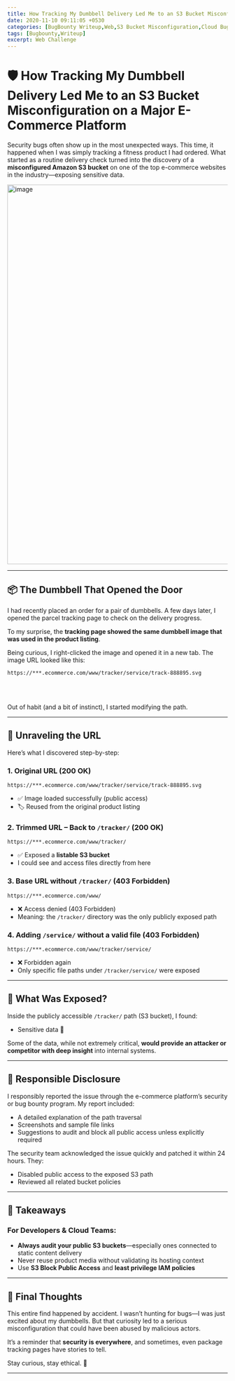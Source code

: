 ```yaml
---
title: How Tracking My Dumbbell Delivery Led Me to an S3 Bucket Misconfiguration on a Major E-Commerce Platform
date: 2020-11-10 09:11:05 +0530
categories: [BugBounty Writeup,Web,S3 Bucket Misconfiguration,Cloud Bugs]
tags: [Bugbounty,Writeup]
excerpt: Web Challenge
---
```


# 🛡️ How Tracking My Dumbbell Delivery Led Me to an S3 Bucket Misconfiguration on a Major E-Commerce Platform

Security bugs often show up in the most unexpected ways. This time, it happened when I was simply tracking a fitness product I had ordered. What started as a routine delivery check turned into the discovery of a **misconfigured Amazon S3 bucket** on one of the top e-commerce websites in the industry—exposing sensitive data.


<img width="694" height="865" alt="image" src="https://github.com/user-attachments/assets/e14e4cfb-c19a-42df-aed3-419bb80d5df7" />

---

## 📦 The Dumbbell That Opened the Door

I had recently placed an order for a pair of dumbbells. A few days later, I opened the parcel tracking page to check on the delivery progress.

To my surprise, the **tracking page showed the same dumbbell image that was used in the product listing**.

Being curious, I right-clicked the image and opened it in a new tab. The image URL looked like this:

  ```
  https://***.ecommerce.com/www/tracker/service/track-888895.svg
  ```
<br><br>

Out of habit (and a bit of instinct), I started modifying the path.

---

## 🧵 Unraveling the URL

Here’s what I discovered step-by-step:

### 1. **Original URL (200 OK)**  
```
https://***.ecommerce.com/www/tracker/service/track-888895.svg
```

- ✅ Image loaded successfully (public access)
- 🏷️ Reused from the original product listing

### 2. **Trimmed URL – Back to `/tracker/` (200 OK)**  
```
https://***.ecommerce.com/www/tracker/
```

- ✅ Exposed a **listable S3 bucket**
- I could see and access files directly from here

### 3. **Base URL without `/tracker/` (403 Forbidden)**  
```
https://***.ecommerce.com/www/
```

- ❌ Access denied (403 Forbidden)
- Meaning: the `/tracker/` directory was the only publicly exposed path

### 4. **Adding `/service/` without a valid file (403 Forbidden)**  
```
https://***.ecommerce.com/www/tracker/service/
```

- ❌ Forbidden again
- Only specific file paths under `/tracker/service/` were exposed

---

## 🔐 What Was Exposed?

Inside the publicly accessible `/tracker/` path (S3 bucket), I found:

- Sensitive data 🤫

Some of the data, while not extremely critical, **would provide an attacker or competitor with deep insight** into internal systems.

---

## 📢 Responsible Disclosure

I responsibly reported the issue through the e-commerce platform’s security or bug bounty program. My report included:

- A detailed explanation of the path traversal  
- Screenshots and sample file links  
- Suggestions to audit and block all public access unless explicitly required

The security team acknowledged the issue quickly and patched it within 24 hours. They:

- Disabled public access to the exposed S3 path  
- Reviewed all related bucket policies  

---

## 🧠 Takeaways

### For Developers & Cloud Teams:
- **Always audit your public S3 buckets**—especially ones connected to static content delivery  
- Never reuse product media without validating its hosting context  
- Use **S3 Block Public Access** and **least privilege IAM policies**


---

## 🏁 Final Thoughts

This entire find happened by accident. I wasn’t hunting for bugs—I was just excited about my dumbbells. But that curiosity led to a serious misconfiguration that could have been abused by malicious actors.

It’s a reminder that **security is everywhere**, and sometimes, even package tracking pages have stories to tell.

Stay curious, stay ethical. 🐞

---
